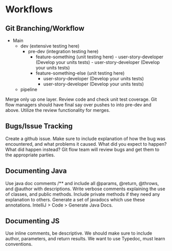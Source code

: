 # Workflows


## Git Branching/Workflow
 -	Main
    -	dev (extensive testing here)
        - pre-dev (integration testing here)
           -	feature-something (unit testing here)
              - user-story-developer (Develop your units tests)
              -	user-story-developer (Develop your units tests)
           - feature-something-else (unit testing here)
              -	user-story-developer (Develop your units tests)
              -	user-story-developer (Develop your units tests)
    - pipeline

Merge only up one layer. Review code and check unit test coverage. Git flow managers should have final say over pushes to into pre-dev and above. Utilize the review functionality for merges.

## Bugs/Issue Tracking
Create a github issue. Make sure to include explanation of how the bug was encountered, and what problems it caused. What did you expect to happen? What did happen instead?
Git flow team will review bugs and get them to the appropriate parties.

## Documenting Java
Use java doc comments /** and include all @params, @return, @throws, and @author with descriptions. Write verbose comments explaining the use of classes, and public methods. Include private methods if they need any explanation to others.
Generate a set of javadocs which use these annotations. IntelliJ > Code > Generate Java Docs.

## Documenting JS
Use inline comments, be descriptive. We should make sure to include author, parameters, and return results.
 We want to use Typedoc, must learn conventions.

